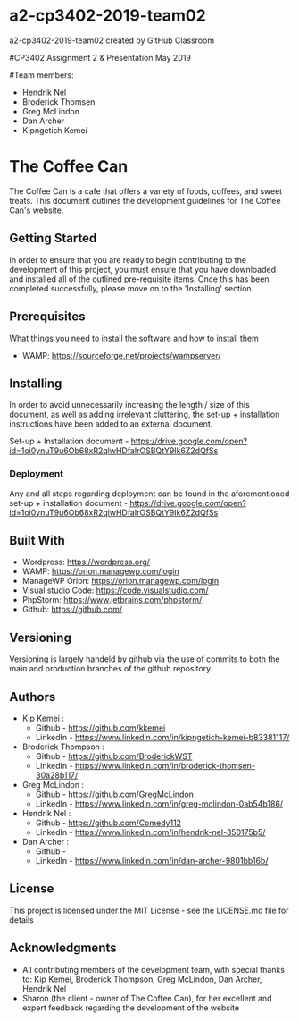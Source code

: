 # a2-cp3402-2019-team02
a2-cp3402-2019-team02 created by GitHub Classroom

#CP3402 Assignment 2 & Presentation
May 2019

#Team members:
- Hendrik Nel
- Broderick Thomsen
- Greg McLindon
- Dan Archer
- Kipngetich Kemei

# The Coffee Can
The Coffee Can is a cafe that offers a variety of foods, coffees, and sweet treats. This document outlines the development guidelines for The Coffee Can's website.

## Getting Started
In order to ensure that you are ready to begin contributing to the development of this project, you must ensure that you have downloaded and installed all of the outlined pre-requisite items. Once this has been completed successfully, please move on to the 'Installing' section.

## Prerequisites
What things you need to install the software and how to install them
- WAMP: https://sourceforge.net/projects/wampserver/
 
## Installing
In order to avoid unnecessarily increasing the length / size of this document, as well as adding irrelevant cluttering, the set-up + installation instructions have been added to an external document.

Set-up + Installation document - https://drive.google.com/open?id=1oi0ynuT9u6Ob68xR2qlwHDfaIrOSBQtY9Ik6Z2dQfSs

### Deployment
Any and all steps regarding deployment can be found in the aforementioned set-up + installation document - https://drive.google.com/open?id=1oi0ynuT9u6Ob68xR2qlwHDfaIrOSBQtY9Ik6Z2dQfSs

## Built With
- Wordpress: https://wordpress.org/
- WAMP: https://orion.managewp.com/login
- ManageWP Orion: https://orion.managewp.com/login
- Visual studio Code: https://code.visualstudio.com/
- PhpStorm: https://www.jetbrains.com/phpstorm/
- Github: https://github.com/


## Versioning
Versioning is largely handeld by github via the use of commits to both the main and production branches of the github repository.

## Authors
- Kip Kemei : 
	- Github - https://github.com/kkemei
	- LinkedIn - https://www.linkedin.com/in/kipngetich-kemei-b83381117/
- Broderick Thompson :
	- Github - https://github.com/BroderickWST
	- LinkedIn - https://www.linkedin.com/in/broderick-thomsen-30a28b117/
- Greg McLindon :
	- Github - https://github.com/GregMcLindon
	- LinkedIn - https://www.linkedin.com/in/greg-mclindon-0ab54b186/ 
- Hendrik Nel :
	- Github - https://github.com/Comedy112
	- LinkedIn - https://www.linkedin.com/in/hendrik-nel-350175b5/
- Dan Archer :
	- Github - 
	- LinkedIn - https://www.linkedin.com/in/dan-archer-9801bb16b/

## License
This project is licensed under the MIT License - see the LICENSE.md file for details

## Acknowledgments
- All contributing members of the development team, with special thanks to: Kip Kemei, Broderick Thompson, Greg McLindon, Dan Archer, Hendrik Nel
- Sharon (the client - owner of The Coffee Can), for her excellent and expert feedback regarding the development of the website

